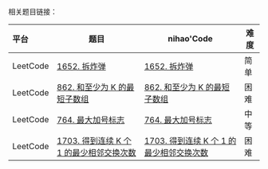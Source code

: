 相关题目链接：

| 平台     | 题目                                                         | nihao'Code                                                   | 难度 |
| :------- | ------------------------------------------------------------ | ------------------------------------------------------------ | ---- |
| LeetCode | [1652. 拆炸弹](https://leetcode.cn/problems/defuse-the-bomb/) | [1652. 拆炸弹](https://github.com/xuhaodong1/nihao_algorithm_notes/blob/133d7b08b992a6b70e0eb70380ae9efe258fdce5/LeetCode/PrefixSum.swift#L13-L26) | 简单 |
| LeetCode | [862. 和至少为 K 的最短子数组](https://leetcode.cn/problems/shortest-subarray-with-sum-at-least-k/) | [862. 和至少为 K 的最短子数组](https://github.com/xuhaodong1/nihao_algorithm_notes/blob/bf02c73cf90b7b71e92d54e439662aaa29ad444f/LeetCode_Python/PreSum.py#L10-L23) | 困难 |
| LeetCode | [764. 最大加号标志](https://leetcode.cn/problems/largest-plus-sign/description/) | [764. 最大加号标志](https://github.com/xuhaodong1/nihao_algorithm_notes/blob/5cdccdafccd48abb333f76f6257acf21326cd32f/LeetCode/PrefixSum.swift#L28-L48) | 中等 |
| LeetCode | [1703. 得到连续 K 个 1 的最少相邻交换次数](https://leetcode.cn/problems/minimum-adjacent-swaps-for-k-consecutive-ones/description/) | [1703. 得到连续 K 个 1 的最少相邻交换次数](https://github.com/xuhaodong1/nihao_algorithm_notes/blob/3f4f62071719a782a142b5c48be15e84f8954829/LeetCode/PrefixSum.swift#L50-L66) | 困难 |

